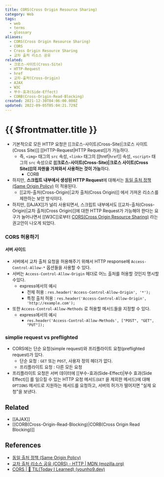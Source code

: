 ```yaml
---
title: CORS(Cross Origin Resource Sharing)
category: Web
tags:
  - web
  - terms
  - glossary
aliases:
  - CORS(Cross Origin Resource Sharing)
  - CORS
  - Cross Origin Resource Sharing
  - 교차 출처 리소스 공유
related:
  - 크로스-사이트(Cross-Site)
  - HTTP-Request
  - href
  - 교차-출처(Cross-Origin)
  - AJAX
  - W3C
  - 부수-효과(Side-Effect)
  - CORB(Cross-Origin-Read-Blocking)
created: 2021-12-30T04:06:00.000Z
updated: 2022-09-05T05:04:21.729Z
---
```


# {{ $frontmatter.title }}

- 기본적으로 모든 HTTP 요청은 [[크로스-사이트(Cross-Site)|크로스 사이트(Cross Site)]] [[HTTP-Request|HTTP Request]]가 가능하다.
  - 즉, `<img>` 태그의 `src` 속성, `<link>` 태그의 [[href|`href`]] 속성, `<script>` 태그의 `src` 속성으로 **[[크로스-사이트(Cross-Site)|크로스 사이트(Cross Site)]]의 자원을 가져와서 사용하는 것이 가능**하다.
    - CORB
- 하지만, **스크립트 내부에서 생성된 HTTP Request**에 대해서는 [동일 출처 정책 (Same Origin Policy)](https://developer.mozilla.org/ko/docs/Web/Security/Same-origin_policy) 이 적용된다.
  - [[교차-출처(Cross-Origin)|교차 출처(Cross Origin)]] 에서 가져온 리소스를 제한하는 보안 방식이다.
- 하지만, [[AJAX]]가 널리 사용되면서, 스크립트 내부에서도 [[교차-출처(Cross-Origin)|교차 출처(Cross Origin)]]에 대한 HTTP Request가 가능해야 한다는 요구가 늘어나면서 [[W3C]]로부터 [CORS(Cross Origin Resource Sharing)](https://developer.mozilla.org/ko/docs/Web/HTTP/CORS) 라는 권고안이 나오게 되었다.

### CORS 허용하기

#### 서버 사이드

- 서버에서 교차 출처 요청을 허용해주기 위해서 HTTP response에 `Access-Control-Allow-*` 옵션들을 사용할 수 있다.
- 서버는 `Access-Control-Allow-Origin` 헤더로 어느 출처를 허용할 것인지 명시할 수있다.
  - express에서의 예시
    - 전체 허용 : `res.header('Access-Control-Allow-Origin', '*');`
    - 특정 출처 허용 : `res.header('Access-Control-Allow-Origin', 'http://example.com');`
- 또한 `Access-Control-Allow-Methods` 로 허용할 메서드들을 지정할 수 있다.
  - express에서의 예시
    - `res.header('Access-Control-Allow-Methods', ["POST", "GET", "PUT"]);`

### simplie request vs preflighted

- CORS에는 단순 요청(simple request)와 프리플라이트 요청(preflighted request)가 있다.
  - 단순 요청 : `GET` 또는 `POST`, 사용자 정의 헤더가 없다.
  - 프리플라이트 요청 : 다른 모든 요청
- 프리플라이트 요청은 서버 데이터에 [[부수-효과(Side-Effect)|부수 효과(Side Effect)]] 를 일으킬 수 있는 HTTP 요청 메서드(`GET` 을 제외한 메서드)에 대해 `OPTIONS` 메서드로 지원하는 메서드를 요청하고, 서버의 허가가 떨어지면 "실제 요청"을 보낸다.

## Related

- [[AJAX]]
- [[CORB(Cross-Origin-Read-Blocking)|CORB(Cross Origin Read Blocking)]]

## References

- [동일 출처 정책 (Same Origin Policy)](https://developer.mozilla.org/ko/docs/Web/Security/Same-origin_policy)
- [교차 출처 리소스 공유 (CORS) - HTTP | MDN (mozilla.org)](https://developer.mozilla.org/ko/docs/Web/HTTP/CORS)
- [CORS | 📝 TIL(Today I Learned) (younho9.dev)](https://til.younho9.dev/docs/frontend/javascript/cors)
